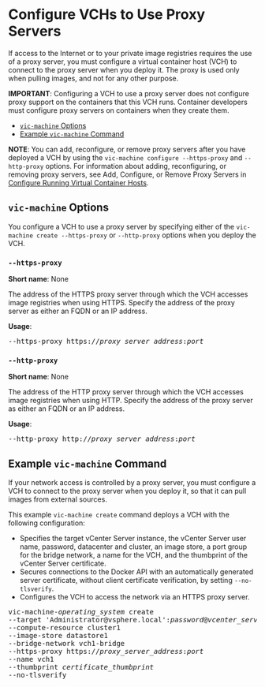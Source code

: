 # Configure VCHs to Use Proxy Servers #

If access to the Internet or to your private image registries requires the use of a proxy server, you must configure a virtual container host (VCH) to connect to the proxy server when you deploy it. The proxy is used only when pulling images, and not for any other purpose.

**IMPORTANT**: Configuring a VCH to use a proxy server does not configure proxy support on the containers that this VCH runs. Container developers must configure proxy servers on containers when they create them. 

- [`vic-machine` Options](#options)
- [Example `vic-machine` Command](#example)

**NOTE**: You can add, reconfigure, or remove proxy servers after you have deployed a VCH by using the `vic-machine configure --https-proxy` and `--http-proxy` options. For information about adding, reconfiguring, or removing proxy servers, see Add, Configure, or Remove Proxy Servers in [Configure Running Virtual Container Hosts](configure_vch.md#proxies).

## `vic-machine` Options <a id="options"></a>

You configure a VCH to use a proxy server by specifying either of the `vic-machine create --https-proxy` or `--http-proxy` options when you deploy the VCH.

### `--https-proxy` ###

**Short name**: None

The address of the HTTPS proxy server through which the VCH accesses image registries when using HTTPS. Specify the address of the proxy server as either an FQDN or an IP address.

**Usage**: 
<pre>--https-proxy https://<i>proxy_server_address</i>:<i>port</i></pre>

### `--http-proxy` ###

**Short name**: None

The address of the HTTP proxy server through which the VCH accesses image registries when using HTTP. Specify the address of the proxy server as either an FQDN or an IP address.

**Usage**: 
<pre>--http-proxy http://<i>proxy_server_address</i>:<i>port</i></pre>

## Example `vic-machine` Command <a id="example"></a>

If your network access is controlled by a proxy server, you must   configure a VCH to connect to the proxy server when you deploy it, so that it can pull images from external sources.

This example `vic-machine create` command deploys a VCH with the following configuration:

- Specifies the target vCenter Server instance, the vCenter Server user name, password, datacenter and cluster, an image store, a port group for the bridge network, a name for the VCH, and the thumbprint of the vCenter Server certificate.
- Secures connections to the Docker API with an automatically generated server certificate, without client certificate verification, by setting `--no-tlsverify`.
- Configures the VCH to access the network via an HTTPS proxy server.

<pre>vic-machine-<i>operating_system</i> create
--target 'Administrator@vsphere.local':<i>password</i>@<i>vcenter_server_address</i>/dc1
--compute-resource cluster1
--image-store datastore1
--bridge-network vch1-bridge
--https-proxy https://<i>proxy_server_address</i>:<i>port</i>
--name vch1
--thumbprint <i>certificate_thumbprint</i>
--no-tlsverify
</pre>